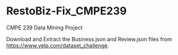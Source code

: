 # RestoBiz-Fix_CMPE239
CMPE 239 Data Mining Project

Download and Extract the Business.json and Review.json files from https://www.yelp.com/dataset_challenge.

